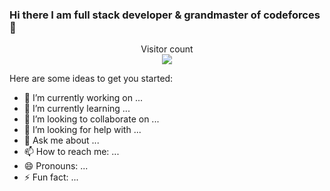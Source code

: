 ### Hi there I am full stack developer & grandmaster of codeforces👋

<p align="center"> 
  Visitor count<br>
  <img src="https://profile-counter.glitch.me/magicpaIm/count.svg" />
</p>
Here are some ideas to get you started:

- 🔭 I’m currently working on ...
- 🌱 I’m currently learning ...
- 👯 I’m looking to collaborate on ...
- 🤔 I’m looking for help with ...
- 💬 Ask me about ...
- 📫 How to reach me: ...
- 😄 Pronouns: ...
- ⚡ Fun fact: ...
